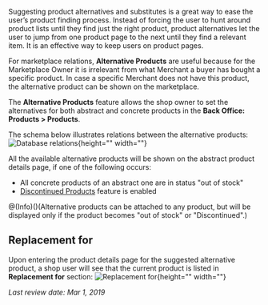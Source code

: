 Suggesting product alternatives and substitutes is a great way to ease the user’s product finding process. Instead of forcing the user to hunt around product lists until they find just the right product, product alternatives let the user to jump from one product page to the next until they find a relevant item. It is an effective way to keep users on product pages.

For marketplace relations, **Alternative Products** are useful because for the Marketplace Owner it is irrelevant from what Merchant a buyer has bought a specific product. In case a specific Merchant does not have this product, the alternative product can be shown on the marketplace.

The **Alternative Products** feature allows the shop owner to set the alternatives for both abstract and concrete products in the **Back Office: Products > Products**.

The schema below illustrates relations between the alternative products:
![Database relations](https://spryker.s3.eu-central-1.amazonaws.com/docs/Features/Product+Management/alternative-schema.png){height="" width=""}

All the available alternative products will be shown on the abstract product details page, if one of the following occurs:

* All concrete products of an abstract one are in status "out of stock"
* [Discontinued Products](https://documentation.spryker.com/v4/docs/discontinued-products) feature is enabled

@(Info)()(Alternative products can be attached to any product, but will be displayed only if the product becomes "out of stock" or "Discontinued".)

## Replacement for
Upon entering the product details page for the suggested alternative product, a shop user will see that the current product is listed in **Replacement for** section:
![Replacement for](https://spryker.s3.eu-central-1.amazonaws.com/docs/Features/Product+Management/replacement-for.png){height="" width=""}

<!--
**See also:**

* Learn how to set product alternatives in the Back Office
-->
_Last review date: Mar 1, 2019_ <!-- by Ahmed Sabaa, Yuliia Boiko -->